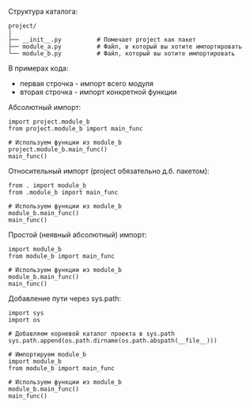 
Структура каталога:
```
project/
│
├── __init__.py          # Помечает project как пакет
├── module_a.py          # Файл, в который вы хотите импортировать
└── module_b.py          # Файл, который вы хотите импортировать
```

В примерах кода:
- первая строчка - импорт всего модуля
- вторая строчка - импорт конкретной функции

Абсолютный импорт:
```
import project.module_b
from project.module_b import main_func

# Используем функции из module_b
project.module_b.main_func()
main_func()
```

Относительный импорт (project обязательно д.б. пакетом):
```
from . import module_b
from .module_b import main_func

# Используем функции из module_b
module_b.main_func()
main_func()
```

Простой (неявный абсолютный) импорт:
```
import module_b
from module_b import main_func

# Используем функции из module_b
module_b.main_func()
main_func()
```

Добавление пути через sys.path:
```
import sys
import os

# Добавляем корневой каталог проекта в sys.path
sys.path.append(os.path.dirname(os.path.abspath(__file__)))

# Импортируем module_b
import module_b
from module_b import main_func

# Используем функции из module_b
module_b.main_func()
main_func()
```